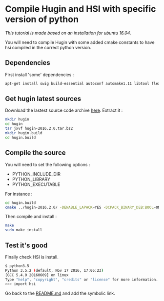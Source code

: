 # Compile Hugin and HSI with specific version of python

*This tutorial is made based on an installation for ubuntu 16.04.*

You will need to compile Hugin with some added cmake constants to have hsi compiled in the correct python version.

## Dependencies
First install 'some' dependencies :
```bash
apt-get install swig build-essential autoconf automake1.11 libtool flex bison gdb   libc6-dev libgcc1 cmake pkg-config help2man checkinstall libwxgtk3.0-dev libtiff5-dev libpng12-dev   libopenexr-dev libexiv2-dev freeglut3-dev libglew-dev libboost-dev   libboost-thread-dev libboost-regex-dev libboost-filesystem-dev   libboost-iostreams-dev libboost-system-dev libboost-signals-dev   gettext liblapack-dev libxi-dev libxmu-dev libtclap-dev liblensfun-dev libvigraimpex-dev libpano13-dev libimage-exiftool-perl enblend python-argparse libimage-exiftool-perl enblend liblcms2-dev libsqlite3-dev python3-dev
```

## Get hugin latest sources

Download the lastest source code archive [here](https://sourceforge.net/projects/hugin/files/hugin/).
Extract it :
```bash
mkdir hugin
cd hugin
tar jxvf hugin-2016.2.0.tar.bz2
mkdir hugin.build
cd hugin.build
```

## Compile the source

You will need to set the following options :

* PYTHON_INCLUDE_DIR
* PYTHON_LIBRARY
* PYTHON_EXECUTABLE

For instance :
```bash
cd hugin.build
cmake ../hugin-2016.2.0/ -DENABLE_LAPACK=YES -DCPACK_BINARY_DEB:BOOL=ON -DCPACK_BINARY_NSIS:BOOL=OFF  -DCPACK_BINARY_RPM:BOOL=OFF -DCPACK_BINARY_STGZ:BOOL=OFF -DCPACK_BINARY_TBZ2:BOOL=OFF  -DCPACK_BINARY_TGZ:BOOL=OFF -DCPACK_BINARY_TZ:BOOL=OFF -DCMAKE_BUILD_TYPE=RelWithDebInfo  -DBUILD_HSI:BOOL=ON -DSWIG_EXECUTABLE=/usr/bin/swig3.0 -DPYTHON_INCLUDE_DIR=/usr/include/python3.5/ -DPYTHON_LIBRARY=/usr/lib/python3.5/config-3.5m-x86_64-linux-gnu/libpython3.5.so -DPYTHON_EXECUTABLE=/usr/bin/python3.5
```

Then compile and install :
```bash
make
sudo make install
```

## Test it's good
Finally check HSI is install.

```bash
$ python3.5
Python 3.5.2 (default, Nov 17 2016, 17:05:23)
[GCC 5.4.0 20160609] on linux
Type "help", "copyright", "credits" or "license" for more information.
>>> import hsi
```

Go back to the [README.md](../README.mdl) and add the symbolic link.
